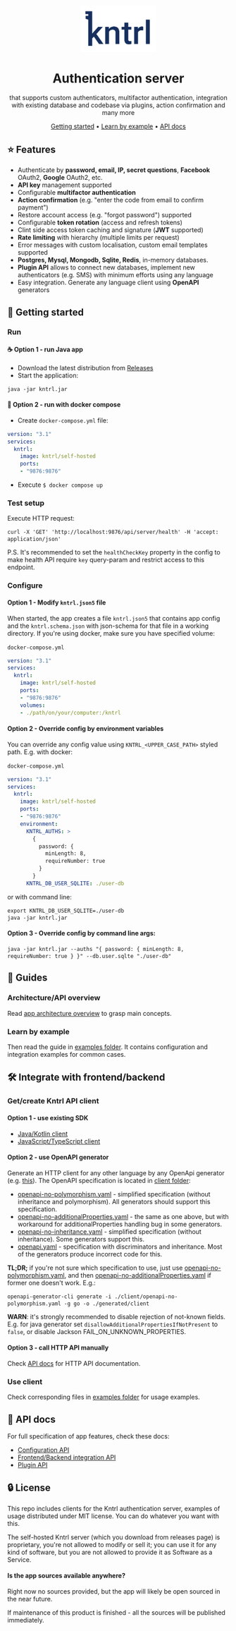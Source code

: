 <p align="center">
    <img alt="kntrl" src="logo.png" width="170"/> 
</p>
<h1 align="center">Authentication server</h1>
<div align="center">
that supports custom authenticators, multifactor authentication, 
integration with existing database and codebase via plugins, action confirmation and many more

[Getting started](#-getting-started) •
[Learn by example](#learn-by-example) •
[API docs](#-api-docs)
</div>


## ⭐ Features

- Authenticate by **password, email, IP, secret questions**, **Facebook** OAuth2, **Google** OAuth2, etc.
- **API key** management supported
- Configurable **multifactor authentication**
- **Action confirmation** (e.g. "enter the code from email to confirm payment")
- Restore account access (e.g. "forgot password") supported
- Configurable **token rotation** (access and refresh tokens)
- Clint side access token caching and signature (**JWT** supported)
- **Rate limiting** with hierarchy (multiple limits per request)
- Error messages with custom localisation, custom email templates supported
- **Postgres, Mysql, Mongodb, Sqlite, Redis**, in-memory databases.
- **Plugin API** allows to connect new databases, implement new authenticators (e.g. SMS) with minimum efforts using any language
- Easy integration. Generate any language client using **OpenAPI** generators


## 🚀 Getting started

### Run

#### ☕ Option 1 - run Java app
- Download the latest distribution from  [Releases](../../../releases)
- Start the application:
```shell
java -jar kntrl.jar
```

#### 🐳 Option 2 - run with docker compose
- Create `docker-compose.yml` file:
```yml
version: "3.1"
services:
  kntrl:
    image: kntrl/self-hosted
    ports:
    - "9876:9876"
```
- Execute `$ docker compose up`

### Test setup
Execute HTTP request:
```shell
curl -X 'GET' 'http://localhost:9876/api/server/health' -H 'accept: application/json'
```
P.S. It's recommended to set the `healthCheckKey` property in the config to make health API require `key` query-param and
restrict access to this endpoint.


### Configure

#### Option 1 - Modify `kntrl.json5` file
When started, the app creates a file `kntrl.json5` that contains app config and the `kntrl.schema.json` with json-schema 
for that file in a working directory.
If you're using docker, make sure you have specified volume:

`docker-compose.yml`
```yml
version: "3.1"
services:
  kntrl:
    image: kntrl/self-hosted
    ports:
    - "9876:9876"
    volumes:
    - ./path/on/your/computer:/kntrl
```

#### Option 2 - Override config by environment variables
You can override any config value using `KNTRL_<UPPER_CASE_PATH>` styled path. E.g. with docker:

`docker-compose.yml`
```yml
version: "3.1"
services:
  kntrl:
    image: kntrl/self-hosted
    ports:
    - "9876:9876"
    environment:
      KNTRL_AUTHS: >
        {
          password: {
            minLength: 8,
            requireNumber: true
          }
        }
      KNTRL_DB_USER_SQLITE: ./user-db
```
or with command line:
```shell
export KNTRL_DB_USER_SQLITE=./user-db
java -jar kntrl.jar
```

#### Option 3 - Override config by command line args:
```shell
java -jar kntrl.jar --auths "{ password: { minLength: 8, requireNumber: true } }" --db.user.sqlte "./user-db"
```

## 📖 Guides

### Architecture/API overview
Read [app architecture overview](arch.md) to grasp main concepts.

### Learn by example
Then read the guide in [examples folder](examples). It contains configuration and integration examples for common cases.


## 🛠️ Integrate with frontend/backend

### Get/create Kntrl API client

#### Option 1 - use existing SDK
- [Java/Kotlin client](client/kotlin/Readme.md)
- [JavaScript/TypeScript client](client/typescript/Readme.md)

#### Option 2 - use OpenAPI generator
Generate an HTTP client for any other language by any OpenApi generator (e.g. [this](https://openapi-generator.tech)).
The OpenAPI specification is located in [client folder](client):

- [openapi-no-polymorphism.yaml](client/openapi-no-polymorphism.yaml) - simplified specification (without inheritance and polymorphism). All generators should support this specification.
- [openapi-no-additionalProperties.yaml](client/openapi-no-additionalProperties.yaml) - the same as one above, but with workaround for additionalProperties handling bug in some generators.
- [openapi-no-inheritance.yaml](client/openapi-no-inheritance.yaml) - simplified specification (without inheritance). Some generators support this.
- [openapi.yaml](client/openapi.yaml) - specification with discriminators and inheritance. Most of the generators produce incorrect code for this.

**TL;DR;** if you're not sure which specification to use, just use [openapi-no-polymorphism.yaml](client/openapi-no-polymorphism.yaml), and then
[openapi-no-additionalProperties.yaml](client/openapi-no-additionalProperties.yaml) if former one doesn't work. E.g.:
```shell
openapi-generator-cli generate -i ./client/openapi-no-polymorphism.yaml -g go -o ./generated/client
```
**WARN**: it's strongly recommended to disable rejection of not-known fields. E.g. for java generator set 
`disallowAdditionalPropertiesIfNotPresent` to `false`, or disable Jackson FAIL_ON_UNKNOWN_PROPERTIES.

#### Option 3 - call HTTP API manually
Check [API docs](https://kntrl-auth.github.io/kntrl-auth-server/apidocs) for HTTP API documentation.


### Use client
Check corresponding files in [examples folder](examples) for usage examples.


## 📑 API docs

For full specification of app features, check these docs:

- [Configuration API](https://kntrl-auth.github.io/kntrl-auth-server/apidocs/cfg)
- [Frontend/Backend integration API](https://kntrl-auth.github.io/kntrl-auth-server/apidocs)
- [Plugin API](https://kntrl-auth.github.io/kntrl-auth-server/apidocs/plugin)


## 🔒 License

This repo includes clients for the Kntrl authentication server, examples of usage distributed under MIT license. You can do 
whatever you want with this.

The self-hosted Kntrl server (which you download from releases page) is proprietary, you're not allowed to modify or sell it;
you can use it for any kind of software, but you are not allowed to provide it as Software as a Service.

#### Is the app sources available anywhere?

Right now no sources provided, but the app will likely be open sourced in the near future.

If maintenance of this product is finished - all the sources will be published immediately.